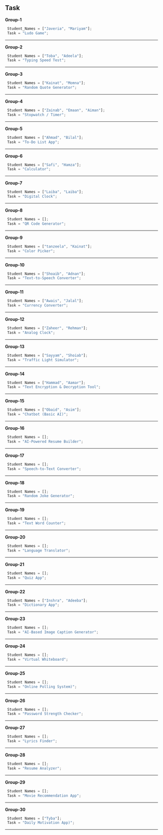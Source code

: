 ## **Task**

**Group-1**
```javascript
 Student_Names = ["Javeria", "Mariyam"];
 Task = "Ludo Game";
 ```
  ---

**Group-2**
```javascript
 Student Names = ["Toba", "Adeela"];
 Task = "Typing Speed Test";
 ```
  ---

**Group-3**
```javascript
 Student Names = ["Kainat", "Momna"];
 Task = "Random Quote Generator";
 ```
  ---

**Group-4**
```javascript
 Student Names = ["Zainab", "Emaan", "Aiman"];
 Task = "Stopwatch / Timer";
 ```
  ---

**Group-5**
```javascript
 Student Names = ["Ahmad", "Bilal"];
 Task = "To-Do List App";
 ```
 ---

**Group-6**
```javascript
 Student Names = ["Safi", "Hamza"];
 Task = "Calculator";
 ```
  ---

 **Group-7**
```javascript
 Student Names = ["Laiba", "Laiba"];
 Task = "Digital Clock";
 ```
  ---

 **Group-8**
```javascript
 Student Names = [];
 Task = "QR Code Generator";
 ```
  ---

 **Group-9**
```javascript
 Student Names = ["tanzeela", "Kainat"];
 Task = "Color Picker";
 ```
  ---


  **Group-10**
```javascript
 Student Names = ["Shoaib", "Adnan"];
 Task = "Text-to-Speech Converter";
 ```
  ---

  **Group-11**
```javascript
 Student Names = ["Awais", "Jalal"];
 Task = "Currency Converter";
 ```
  ---

  **Group-12**
```javascript
 Student Names = ["Zaheer", "Rehman"];
 Task = "Analog Clock";
 ```
  ---

  **Group-13**
```javascript
 Student Names = ["Sayyam", "Shoiab"];
 Task = "Traffic Light Simulator";
 ```
  ---

  **Group-14**
```javascript
 Student Names = ["Hammad", "Aamar"];
 Task = "Text Encryption & Decryption Tool";
 ```
  ---

  **Group-15**
```javascript
 Student Names = ["Obaid", "Asim"];
 Task = "Chatbot (Basic AI)";
 ```
 ---

   **Group-16**
```javascript
 Student Names = [];
 Task = "AI-Powered Resume Builder";
 ```
  ---

  **Group-17**
```javascript
 Student Names = [];
 Task = "Speech-to-Text Converter";
 ```
 ---

   **Group-18**
```javascript
 Student Names = [];
 Task = "Random Joke Generator";
 ```
 ---

  **Group-19**
```javascript
 Student Names = [];
 Task = "Text Word Counter";
 ```
 ---

   **Group-20**
```javascript
 Student Names = [];
 Task = "Language Translator";
 ```
 ---

  **Group-21**
```javascript
 Student Names = [];
 Task = "Quiz App";
 ```
 ---

   **Group-22**
```javascript
 Student Names = ["Inshra", "Adeeba"];
 Task = "Dictionary App";
 ```
  ---

  **Group-23**
```javascript
 Student Names = [];
 Task = "AI-Based Image Caption Generator";
 ```
 ---

   **Group-24**
```javascript
 Student Names = [];
 Task = "Virtual Whiteboard";
 ```
 ---

  **Group-25**
```javascript
 Student Names = [];
 Task = "Online Polling System)";
 ```
 ---

 
  **Group-26**
```javascript
 Student Names = [];
 Task = "Password Strength Checker";
 ```
 ---

   **Group-27**
```javascript
 Student Names = [];
 Task = "Lyrics Finder";
 ```
  ---

  **Group-28**
```javascript
 Student Names = [];
 Task = "Resume Analyzer";
 ```
 ---

   **Group-29**
```javascript
 Student Names = [];
 Task = "Movie Recommendation App";
 ```
 ---

  **Group-30**
```javascript
 Student Names = ["Tyba"];
 Task = "Daily Motivation App)";
 ```
 ---

